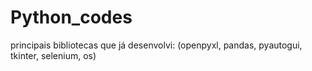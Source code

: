 # Python_codes

principais bibliotecas que já desenvolvi: (openpyxl, pandas, pyautogui, tkinter, selenium, os)
